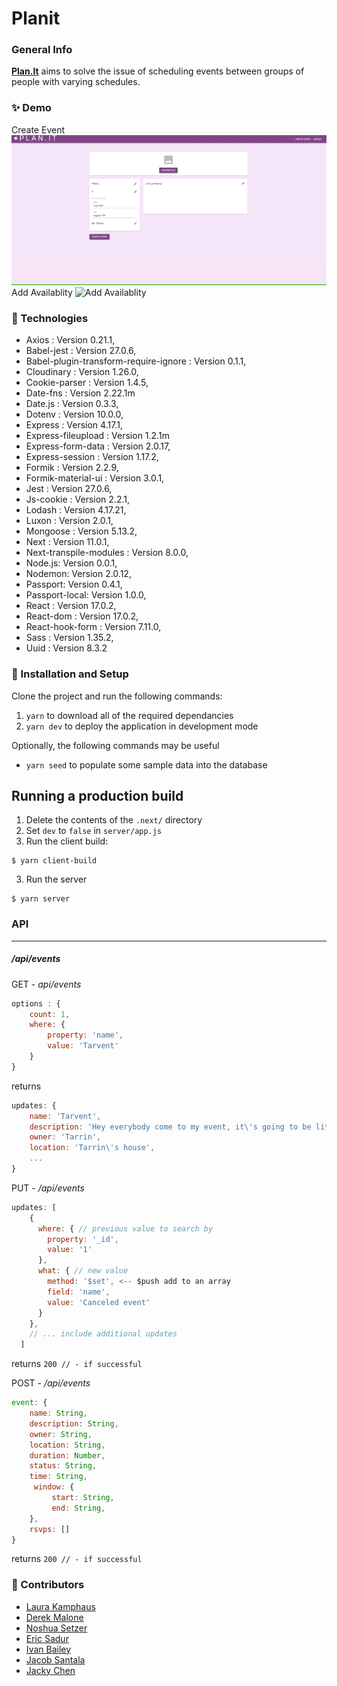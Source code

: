# Planit

### General Info
 **[Plan.It](https://github.com/Kirk-Blue-Ocean/planit "Plan.It")** aims to solve the issue of scheduling events between groups of people with varying schedules.
 
### ✨ Demo
Create Event 
![Create Event](create-event.gif)
Add Availablity 
![Add Availablity ](add-availability.gif)

### 🧪 Technologies
* Axios : Version 0.21.1,
* Babel-jest : Version 27.0.6,
* Babel-plugin-transform-require-ignore : Version 0.1.1,
* Cloudinary : Version 1.26.0,
* Cookie-parser : Version 1.4.5,
* Date-fns : Version 2.22.1m
* Date.js : Version 0.3.3,
* Dotenv : Version 10.0.0,
* Express : Version 4.17.1,
* Express-fileupload : Version 1.2.1m
* Express-form-data : Version 2.0.17,
* Express-session : Version 1.17.2,
* Formik : Version 2.2.9,
* Formik-material-ui : Version 3.0.1,
* Jest : Version 27.0.6,
* Js-cookie : Version 2.2.1,
* Lodash : Version 4.17.21,
* Luxon : Version 2.0.1,
* Mongoose : Version 5.13.2,
* Next : Version 11.0.1,
* Next-transpile-modules : Version 8.0.0,
* Node.js: Version 0.0.1,
* Nodemon: Version 2.0.12,
* Passport: Version 0.4.1,
* Passport-local: Version 1.0.0,
* React : Version 17.0.2,
* React-dom : Version 17.0.2,
* React-hook-form : Version 7.11.0,
* Sass : Version 1.35.2,
* Uuid : Version 8.3.2

### 🚀 Installation and Setup
Clone the project and run the following commands:
1. `yarn` to download all of the required dependancies
2. `yarn dev` to deploy the application in development mode

Optionally, the following commands may be useful
- `yarn seed` to populate some sample data into the database

## Running a production build

1. Delete the contents of the `.next/` directory
2. Set `dev` to `false` in `server/app.js`
3. Run the client build:
```
$ yarn client-build
```
3. Run the server
```
$ yarn server
```

### API
------------
##### /api/events
GET - *api/events*
```javascript
options : {
	count: 1,
	where: {
		property: 'name',
		value: 'Tarvent'
	}
}
```
returns
```javascript
updates: {
    name: 'Tarvent',
    description: 'Hey everybody come to my event, it\'s going to be lit! ',
    owner: 'Tarrin',
    location: 'Tarrin\'s house',
  	...
}
```
PUT - */api/events*

```javascript
updates: [
    {
      where: { // previous value to search by
        property: '_id',
        value: '1'
      },
      what: { // new value
        method: '$set', <-- $push add to an array
        field: 'name',
        value: 'Canceled event'
      }
    },
	// ... include additional updates
  ]
```
returns
`200 // - if successful `

POST - */api/events*
```javascript
event: {
 	name: String,
 	description: String,
 	owner: String,
 	location: String,
 	duration: Number,
 	status: String,
 	time: String,
	 window: {
  		 start: String,
  		 end: String,
 	},
 	rsvps: []
}
```
returns `200 // - if successful`

### 🤝 Contributors
- [Laura Kamphaus](https://github.com/lkamphaus)
- [Derek Malone](https://github.com/dgmalone)
- [Noshua Setzer](https://github.com/Noshuas)
- [Eric Sadur](https://github.com/chefferson)
- [Ivan Bailey](https://github.com/ivangbailey)
- [Jacob Santala](https://github.com/Artey8)
- [Jacky Chen](https://github.com/jackychen19)
